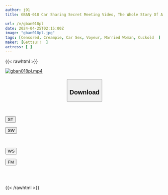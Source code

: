 ```yaml
---
author: j91
title: GBAN-018 Car Sharing Secret Meeting Video, The Whole Story Of A Secret Meeting Between A Frustrated Part-time Wife And Her Employer That She Forgot To Turn Off

url: /v/gban018pl
date: 2024-04-25T02:15:00Z
image: "gban018pl.jpg"
tags: [Censored, Creampie, Car Sex, Voyeur, Married Woman, Cuckold	]
maker: [Gettsu!!  ]
actress: [ ]
---
```



{{< rawhtml >}}

<div class="video" data-videoid="YLJVVpBK7kSvlQR">
    <a href="javascript:;">
        <img src="/v/gban018pl/gban018pl.jpg" width="WIDTH" height="HEIGHT" alt="gban018pl.mp4" loading="lazy">
    </a>
</div>

<script type="text/javascript" src="https://j91.asia/asset/on-demand-st.js"></script>

<br>
  <link rel="stylesheet" href="https://j91.asia/asset/bs5.css">
  
  <center>
  <button class="btn btn-primary" type="button" data-bs-toggle="collapse" data-bs-target=".multi-collapse" aria-expanded="false" aria-controls="multiCollapseExample1 multiCollapseExample2"><h2>Download</h2></button></center>
</p>
<div class="row">
  <div class="col">
    <div class="collapse multi-collapse" id="multiCollapseExample1">
      <div class="card card-body">
	      	      <br>
<div class="buttons">  
<p><a href="https://streamtape.to/v/YLJVVpBK7kSvlQR" target="_blank"><button class="btn-hover color-3"><i class="fa fa-download"></i> ST</button></a></p>
<p><a href="https://asnwish.com/gck0q57ev5ls" target="_blank"><button class="btn-hover color-2"><i class="fa fa-download"></i> SW</button></a></p></div>
    </div>
  </div>
</div>
  <div class="col">
    <div class="collapse multi-collapse" id="multiCollapseExample2">
      <div class="card card-body">
	      <br>
<div class="buttons">
<p><a href="https://wolfstream.tv/lwtugnt5s1xs"><button class="btn-hover color-9"><i class="fa fa-download"></i> WS</button></a></p>
<p><a href="https://filemoon.sx/d/ia36a9wu6vo8"><button class="btn-hover color-8"><i class="fa fa-download"></i> FM</button></a></p></div>
<br><br>
      </div>
    </div>
  </div>
</div>

{{< /rawhtml >}}